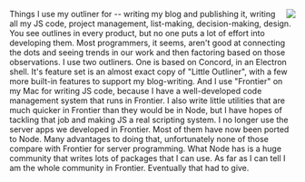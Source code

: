 <img src="http://scripting.com/images/2017/10/05/goldenGirlActionFigure.png" border="0" align="right">Things I use my outliner for -- writing my blog and publishing it, writing all my JS code, project management, list-making, decision-making, design. You see outlines in every product, but no one puts a lot of effort into developing them. Most programmers, it seems, aren't good at connecting the dots and seeing trends in our work and then factoring based on those observations. I use two outliners. One is based on Concord, in an Electron shell. It's feature set is an almost exact copy of "Little Outliner", with a few more built-in features to support my blog-writing. And I use "Frontier" on my Mac for writing JS code, because I have a well-developed code management system that runs in Frontier. I also write little utilities that are much quicker in Frontier than they would be in Node, but I have hopes of tackling that job and making JS a real scripting system. I no longer use the server apps we developed in Frontier. Most of them have now been ported to Node. Many advantages to doing that, unfortunately none of those compare with Frontier for server programming. What Node has is a huge community that writes lots of packages that I can use. As far as I can tell I am the whole community in Frontier. Eventually that had to give. 
